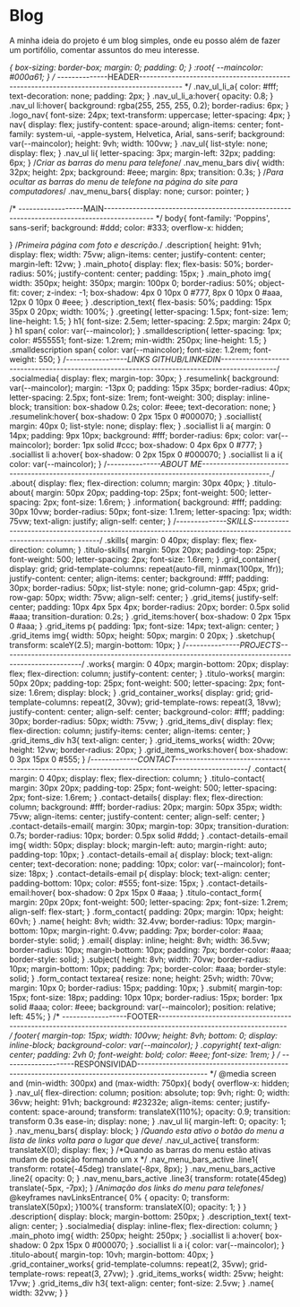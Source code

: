 # Blog
 A minha ideia do projeto é um blog simples, onde eu posso além de fazer um portifólio, comentar assuntos do meu interesse.


*{
	box-sizing: border-box;
	margin: 0;
	padding: 0;
}
:root{
	--maincolor: #000a61;
}
/* --------------HEADER------------------------------------------------------------------------------------------ */
.nav_ul_li_a{
	color: #fff;
	text-decoration: none;
	padding: 2px;
}
.nav_ul_li_a:hover{
	opacity: 0.8;
}
.nav_ul li:hover{
	background: rgba(255, 255, 255, 0.2);
	border-radius: 6px;
}
.logo_nav{
	font-size: 24px;
	text-transform: uppercase;
	letter-spacing: 4px;
}
nav{
	display: flex;
	justify-content: space-around;
	align-items: center;
	font-family: system-ui, -apple-system, Helvetica, Arial, sans-serif;
	background: var(--maincolor);
	height: 9vh;
	width: 100vw;
}
.nav_ul{
	list-style: none;
	display: flex;
}
.nav_ul li{
	letter-spacing: 3px;
	margin-left: 32px;
	padding: 6px;
}
/*Criar as barras do menu para telefone*/
.nav_menu_bars div{
	width: 32px;
	height: 2px;
	background: #eee;
	margin: 8px;
	transition: 0.3s;
}
/*Para ocultar as barras do menu de telefone na 
página do site para computadores*/
.nav_menu_bars{
	display: none;
	cursor: pointer;
}

/* ------------------MAIN-------------------------------------------------------------------------------------------- */
body{
	font-family: 'Poppins', sans-serif;
	background: #ddd;
	color: #333;
	overflow-x: hidden;

}
/*Primeira página com foto e descrição.*/
.description{
	height: 91vh;
	display: flex;
	width: 75vw;
	align-items: center;
	justify-content: center;
	margin-left: 12vw;
}
.main_photo{
	display: flex;
	flex-basis: 50%;
	border-radius: 50%;
	justify-content: center;
	padding: 15px;
}
.main_photo img{
	width: 350px;
	height: 350px;
	margin: 100px 0;
	border-radius: 50%;
	object-fit: cover;
	z-index: -1;
	box-shadow: 4px 0 10px 0 #777, 8px 0 10px 0 #aaa, 12px 0 10px 0 #eee;
}
.description_text{
	flex-basis: 50%;
	padding: 15px 35px 0 20px;
	width: 100%;
}
.greeting{
	letter-spacing: 1.5px;
	font-size: 1em;
	line-height: 1.5;
}
h1{
	font-size: 2.5em;
	letter-spacing: 2.5px;
	margin: 24px 0;
}
h1 span{
	color: var(--maincolor);
}
.smalldescription{
	letter-spacing: 1px;
	color: #555551;
	font-size: 1.2rem;
	min-width: 250px;
	line-height: 1.5;
}
.smalldescription span{
	color: var(--maincolor);
	font-size: 1.2rem;
	font-weight: 550;
}
/*-----------------LINKS GITHUB/LINKEDIN---------------------------------------------------------------------------------------------*/
.socialmedia{
	display: flex;
	margin-top: 30px;
}
.resumelink{
	background: var(--maincolor);
	margin: -13px 0;
	padding: 15px 35px;
	border-radius: 40px;
	letter-spacing: 2.5px;
	font-size: 1rem;
	font-weight: 300;
	display: inline-block;
	transition: box-shadow 0.2s;
	color: #eee;
	text-decoration: none;
}
.resumelink:hover{
	box-shadow: 0 2px 15px 0 #000070;
}
.sociallist{
	margin: 40px 0;
	list-style: none;
	display: flex;
}
.sociallist li a{
	margin: 0 14px;
	padding: 9px 10px;
	background: #fff;
	border-radius: 6px;
	color: var(--maincolor);
	border: 1px solid #ccc;
	box-shadow: 0 4px 6px 0 #777;
}
.sociallist li a:hover{
	box-shadow: 0 2px 15px 0 #000070;
}
.sociallist li a i{
	color: var(--maincolor);
}
/*---------------ABOUT ME------------------------------------------------------------------------------------------------.*/
.about{
	display: flex;
	flex-direction: column;
	margin: 30px 40px;
}
.titulo-about{
	margin: 50px 20px;
	padding-top: 25px;
	font-weight: 500;
	letter-spacing: 2px;
	font-size: 1.6rem;
}
.information{
	background: #fff;
	padding: 30px 10vw;
	border-radius: 50px;
	font-size: 1.1rem;
	letter-spacing: 1px;
	width: 75vw;
	text-align: justify;
	align-self: center;
}
/*--------------SKILLS-----------------------------------------------------------------------------------------------------------------*/
.skills{
	margin: 0 40px;
	display: flex;
	flex-direction: column;
}
.titulo-skills{
	margin: 50px 20px;
	padding-top: 25px;
	font-weight: 500;
	letter-spacing: 2px;
	font-size: 1.6rem;
}
.grid_container{
	display: grid;
	grid-template-columns: repeat(auto-fill, minmax(100px, 1fr));
	justify-content: center;
	align-items: center;
	background: #fff;
	padding: 30px;
	border-radius: 50px;
	list-style: none;
	grid-column-gap: 45px;
	grid-row-gap: 50px;
	width: 75vw;
	align-self: center;
}
.grid_items{
	justify-self: center;
	padding: 10px 4px 5px 4px;
	border-radius: 20px;
	border: 0.5px solid #aaa;
	transition-duration: 0.2s;
}
.grid_items:hover{
	box-shadow: 0 2px 15px 0 #aaa;
}
.grid_items p{
	padding: 1px;
	font-size: 14px;
	text-align: center;
}
.grid_items img{
	width: 50px;
	height: 50px;
	margin: 0 20px;
}
.sketchup{
	transform: scaleY(2.5);
	margin-bottom: 10px;
}
/*---------------PROJECTS----------------------------------------------------------------------------------------------------*/
.works{
	margin: 0 40px;
	margin-bottom: 20px;
	display: flex;
	flex-direction: column;
	justify-content: center;
}
.titulo-works{
	margin: 50px 20px;
	padding-top: 25px;
	font-weight: 500;
	letter-spacing: 2px;
	font-size: 1.6rem;
	display: block;
}
.grid_container_works{
	display: grid;
	grid-template-columns: repeat(2, 30vw);
	grid-template-rows: repeat(3, 18vw);
	justify-content: center;
	align-self: center;
	background-color: #fff;
	padding: 30px;
	border-radius: 50px;
	width: 75vw;
}
.grid_items_div{
	display: flex;
	flex-direction: column;
	justify-items: center;
	align-items: center;
}
.grid_items_div h3{
	text-align: center;
}
.grid_items_works{
	width: 20vw;
	height: 12vw;
	border-radius: 20px;
}
.grid_items_works:hover{
	box-shadow: 0 3px 15px 0 #555;
}
/*-------------CONTACT--------------------------------------------------------------------------------------------------*/
.contact{
	margin: 0 40px;
	display: flex;
	flex-direction: column;
}
.titulo-contact{
	margin: 30px 20px;
	padding-top: 25px;
	font-weight: 500;
	letter-spacing: 2px;
	font-size: 1.6rem;
}
.contact-details{
	display: flex;
	flex-direction: column;
	background: #fff;
	border-radius: 20px;
	margin: 50px 35px;
	width: 75vw;
	align-items: center;
	justify-content: center;
	align-self: center;
}
.contact-details-email{
	margin: 30px;
	margin-top: 30px;
	transition-duration: 0.7s;
	border-radius: 10px;
	border: 0.5px solid #ddd;
}
.contact-details-email img{
	width: 50px;
	display: block;
	margin-left: auto;
	margin-right: auto;
	padding-top: 10px;
}
.contact-details-email a{
	display: block;
	text-align: center;
	text-decoration: none;
	padding: 10px;
	color: var(--maincolor);
	font-size: 18px;
}
.contact-details-email p{
	display: block;
	text-align: center;
	padding-bottom: 10px;
	color: #555;
	font-size: 15px;
}
.contact-details-email:hover{
	box-shadow: 0 2px 15px 0 #aaa;
}
.titulo-contact_form{
	margin: 20px 20px;
	font-weight: 500;
	letter-spacing: 2px;
	font-size: 1.2rem;
	align-self: flex-start;
}
.form_contact{
	padding: 20px;
	margin: 10px;
	height: 60vh;
}
.name{
	height: 8vh;
	width: 32.4vw;
	border-radius: 10px;
	margin-bottom: 10px;
	margin-right: 0.4vw;
	padding: 7px;
	border-color: #aaa;
	border-style: solid;
}
.email{
	display: inline;
	height: 8vh;
	width: 36.5vw;
	border-radius: 10px;
	margin-bottom: 10px;
	padding: 7px;
	border-color: #aaa;
	border-style: solid;
}
.subject{
	height: 8vh;
	width: 70vw;
	border-radius: 10px;
	margin-bottom: 10px;
	padding: 7px;
	border-color: #aaa;
	border-style: solid;
}
.form_contact textarea{
	resize: none;
	height: 25vh;
	width: 70vw;
	margin: 10px 0;
	border-radius: 15px;
	padding: 10px;
}
.submit{
	margin-top: 15px;
	font-size: 18px;
	padding: 10px 10px;
	border-radius: 15px;
	border: 1px solid #aaa;
	color: #eee;
	background: var(--maincolor);
	position: relative;
	left: 45%;
}
/* ------------------FOOTER------------------------------------------------------------------------------------------------------------------ */
footer{
	margin-top: 15px;
	width: 100vw;
	height: 8vh;
	bottom: 0;
	display: inline-block;
	background-color: var(--maincolor);
}
.copyright{
	text-align: center;
	padding: 2vh 0;
	font-weight: bold;
	color: #eee;
	font-size: 1rem;
}
/* --------------------RESPONSIVIDAD------------------------------------------------------------------------------------------------- */
@media screen and (min-width: 300px) and (max-width:  750px){
	body{
		overflow-x: hidden;
	}
	.nav_ul{
		flex-direction: column;
		position: absolute;
		top: 9vh;
		right: 0;
		width: 36vw;
		height: 91vh;
		background: #23232e;
		align-items: center;
		justify-content: space-around;
		transform: translateX(110%);
		opacity: 0.9;
		transition: transform 0.3s ease-in;
		display: none;
	}
	.nav_ul li{
		margin-left: 0;
		opacity: 1;
	}
	.nav_menu_bars{
		display: block;
	}
	/*Quando esta ativo o botão do menu a lista de links
	volta para o lugar que deve*/
	.nav_ul_active{
		transform: translateX(0);
		display: flex;
	}
	/*Quando as barras do menu estão ativas
	mudam de posição formando um x */
	.nav_menu_bars_active .line1{
		transform: rotate(-45deg) translate(-8px, 8px);
	}
	.nav_menu_bars_active .line2{
		opacity: 0;
	}
	.nav_menu_bars_active .line3{
		transform: rotate(45deg) translate(-5px, -7px);
	}
	/*Animação dos links do menu para telefones*/
	@keyframes navLinksEntrance{
		0% {
			opacity: 0;
			transform: translateX(50px);
		}100%{
			transform: translateX(0);
			opacity: 1;
		}
	}
	.description{
		display: block;
		margin-bottom: 250px;
	}
	.description_text{
		text-align: center;
	}
	.socialmedia{
		display: inline-flex;
		flex-direction: column;
	}
	.main_photo img{
		width: 250px;
		height: 250px;
	}
	.sociallist li a:hover{
		box-shadow: 0 2px 15px 0 #000070;
	}
	.sociallist li a i{
		color: var(--maincolor);
	}
	.titulo-about{
		margin-top: 10vh;
		margin-bottom: 40px;
	}
	.grid_container_works{
		grid-template-columns: repeat(2, 35vw);
		grid-template-rows: repeat(3, 27vw);
	}
	.grid_items_works{
		width: 25vw;
		height: 17vw;
	}
	.grid_items_div h3{
		text-align: center;
		font-size: 2.5vw;
	}
	.name{
		width: 32vw;
	}
}
